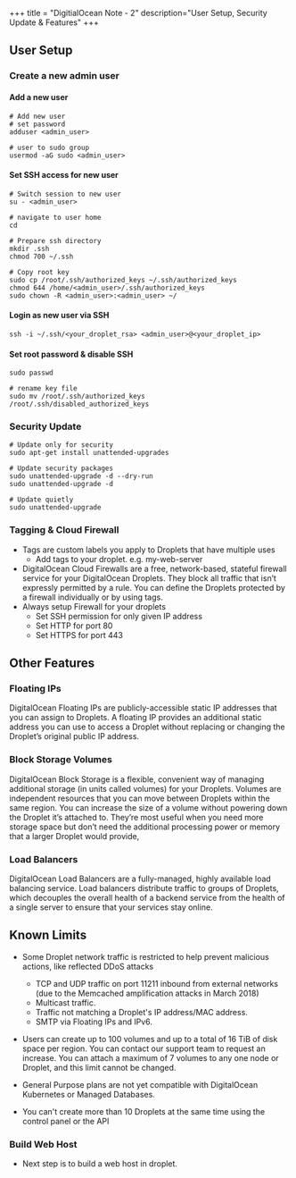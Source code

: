 +++
title = "DigitialOcean Note - 2"
description="User Setup, Security Update & Features"
+++

## User Setup

### Create a new admin user

#### Add a new user 

```
# Add new user 
# set password
adduser <admin_user>

# user to sudo group
usermod -aG sudo <admin_user>

```

#### Set SSH access for new user

```
# Switch session to new user 
su - <admin_user>

# navigate to user home 
cd

# Prepare ssh directory
mkdir .ssh
chmod 700 ~/.ssh

# Copy root key
sudo cp /root/.ssh/authorized_keys ~/.ssh/authorized_keys
chmod 644 /home/<admin_user>/.ssh/authorized_keys
sudo chown -R <admin_user>:<admin_user> ~/
```

#### Login as new user via SSH 

```
ssh -i ~/.ssh/<your_droplet_rsa> <admin_user>@<your_droplet_ip>
```

#### Set root password & disable SSH

```
sudo passwd

# rename key file
sudo mv /root/.ssh/authorized_keys  /root/.ssh/disabled_authorized_keys
```


### Security Update


```
# Update only for security
sudo apt-get install unattended-upgrades

# Update security packages
sudo unattended-upgrade -d --dry-run
sudo unattended-upgrade -d

# Update quietly
sudo unattended-upgrade
```


### Tagging & Cloud Firewall

* Tags are custom labels you apply to Droplets that have multiple uses
  * Add tags to your droplet. e.g. my-web-server
* DigitalOcean Cloud Firewalls are a free, network-based, stateful firewall service for your DigitalOcean Droplets. They block all traffic that isn’t expressly permitted by a rule. You can define the Droplets protected by a firewall individually or by using tags.
* Always setup Firewall for your droplets
  * Set SSH permission for only given IP address
  * Set HTTP for port 80
  * Set HTTPS for port 443




## Other Features 

### Floating IPs

DigitalOcean Floating IPs are publicly-accessible static IP addresses that you can assign to Droplets. A floating IP provides an additional static address you can use to access a Droplet without replacing or changing the Droplet’s original public IP address.

### Block Storage Volumes

DigitalOcean Block Storage is a flexible, convenient way of managing additional storage (in units called volumes) for your Droplets. Volumes are independent resources that you can move between Droplets within the same region. You can increase the size of a volume without powering down the Droplet it’s attached to. They’re most useful when you need more storage space but don’t need the additional processing power or memory that a larger Droplet would provide,


### Load Balancers
DigitalOcean Load Balancers are a fully-managed, highly available load balancing service. Load balancers distribute traffic to groups of Droplets, which decouples the overall health of a backend service from the health of a single server to ensure that your services stay online.

## Known Limits

* Some Droplet network traffic is restricted to help prevent malicious actions, like reflected DDoS attacks

  * TCP and UDP traffic on port 11211 inbound from external networks (due to the Memcached amplification attacks in March 2018)
  * Multicast traffic.
  * Traffic not matching a Droplet's IP address/MAC address.
  * SMTP via Floating IPs and IPv6.

* Users can create up to 100 volumes and up to a total of 16 TiB of disk space per region. You can contact our support team to request an increase. You can attach a maximum of 7 volumes to any one node or Droplet, and this limit cannot be changed.

* General Purpose plans are not yet compatible with DigitalOcean Kubernetes or Managed Databases.

* You can't create more than 10 Droplets at the same time using the control panel or the API


### Build Web Host

* Next step is to build a web host in droplet. 